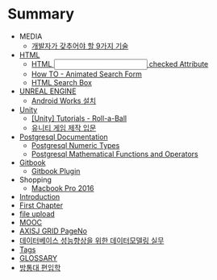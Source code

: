 # Summary

* MEDIA
   * [개발자가 갖추어야 할 9가지 기술](doc/ac1c_bc1c_c790_ac00_ac16_cd94_c5b4_c57c_d560_9_ac0.md)
* [HTML](doc/html.md)
   * [HTML <input> checked Attribute](doc/html_input_checked_attribute.md)
   * [How TO - Animated Search Form](doc/how_to_-_animated_search_form.md)
   * [HTML Search Box](doc/html_search_box.md)
* [UNREAL ENGINE](doc/unreal_engine.md)
   * [Android Works 설치](doc/android_works_c124_ce58.md)
* [Unity](doc/unity.md)
   * [[Unity] Tutorials - Roll-a-Ball](doc/[unity]_tutorials_-_roll-a-ball.md)
   * [유니티 게임 제작 입문](doc/cc453a_c720_b2c8_d2f0_ac8c_c784_c81c_c791_c785_bb3.md)
* [Postgresql Documentation](doc/postgresql_documentation.md)
   * [Postgresql Numeric Types](doc/postgresql_numeric_types.md)
   * [Postgresql Mathematical Functions and Operators](doc/postgresql_mathematical_functions_and_operators.md)
* [Gitbook](gitbook.md)
   * [Gitbook Plugin](doc/gitbook_plugin.md)
* Shopping
   * [Macbook Pro 2016](doc/macbook_pro_2016.md)
* [Introduction](README.md)
* [First Chapter](doc/chapter1.md)
* [file upload](file-upload.md)
* [MOOC](doc/mooc.md)
* [AXISJ GRID PageNo](doc/axisj_grid_pageno.md)
* [데이터베이스 성능향상을 위한 데이터모델링 실무](doc/ad50c7ac3a_b370_c774_d130_bca0_c774_c2a4_c131_b2a_.md)
* [Tags](tags.md)
* [GLOSSARY](glossary.md)
* [방통대 편입학](doc/bc29_d1b5_b300_d3b8_c785_d559.md)


